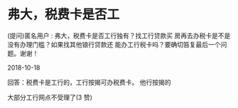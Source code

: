 # 弗大，税费卡是否工

(提问)匿名用户 : 弗大，税费卡是否工行独有？找工行贷款买 房再去办税卡是不是没有办理门槛？如果找其他锒行贷款还 能办工行税卡吗？要确切笞复最后一个问题。谢谢！

2018-10-18

回答：税费卡是工行的，工行按揭可办税费卡。 他行按揭的

大部分工行网点不受理了(3 赞)